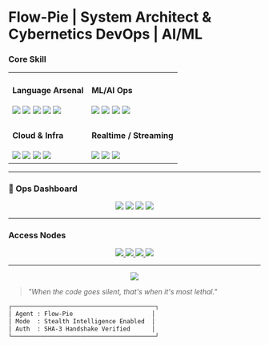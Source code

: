 # Flow-Pie | System Architect & Cybernetics DevOps | AI/ML


### Core Skill

<table>
<tr>
<td>
<h4> Language Arsenal</h4>
<img src="https://img.shields.io/badge/C-262626?style=for-the-badge&logo=c&logoColor=white"/>
<img src="https://img.shields.io/badge/C%23-68217A?style=for-the-badge&logo=c-sharp&logoColor=white"/>
<img src="https://img.shields.io/badge/Java-ED8B00?style=for-the-badge&logo=openjdk&logoColor=white"/>
<img src="https://img.shields.io/badge/JavaScript-111?style=for-the-badge&logo=javascript&logoColor=F7DF1E"/>
<img src="https://img.shields.io/badge/Python-143?style=for-the-badge&logo=python&logoColor=white"/>
</td>
<td>
<h4> ML/AI Ops</h4>
<img src="https://img.shields.io/badge/TensorFlow-black?style=for-the-badge&logo=tensorflow&logoColor=FF6F00"/>
<img src="https://img.shields.io/badge/PyTorch-black?style=for-the-badge&logo=pytorch&logoColor=EE4C2C"/>
<img src="https://img.shields.io/badge/Keras-black?style=for-the-badge&logo=keras&logoColor=D00000"/>
<img src="https://img.shields.io/badge/ONNX-black?style=for-the-badge&logo=onnx&logoColor=005CED"/>
</td>
</tr>
<tr>
<td>
<h4> Cloud & Infra</h4>
<img src="https://img.shields.io/badge/AWS-black?style=for-the-badge&logo=amazonaws&logoColor=white"/>
<img src="https://img.shields.io/badge/Docker-222?style=for-the-badge&logo=docker&logoColor=2496ED"/>
<img src="https://img.shields.io/badge/Kubernetes-000?style=for-the-badge&logo=kubernetes&logoColor=326CE5"/>
<img src="https://img.shields.io/badge/Vercel-black?style=for-the-badge&logo=vercel&logoColor=white"/>
</td>
<td>
<h4> Realtime / Streaming</h4>
<img src="https://img.shields.io/badge/Kafka-black?style=for-the-badge&logo=apachekafka&logoColor=white"/>
<img src="https://img.shields.io/badge/Redis-black?style=for-the-badge&logo=redis&logoColor=DC382D"/>
<img src="https://img.shields.io/badge/WebSockets-000?style=for-the-badge&logo=websockets&logoColor=4FC08D"/>
</td>
</tr>
</table>

---

### 🧬 Ops Dashboard

<div align="center">
  <img src="https://github-readme-activity-graph.vercel.app/graph?username=flow-pie&theme=chartreuse-dark&hide_border=true&area=true"/>

  <img src="https://github-readme-stats.vercel.app/api?username=flow-pie&show_icons=true&theme=tokyonight&count_private=true&border_radius=12&hide_title=true"/>

  <img src="https://github-readme-stats.vercel.app/api/top-langs/?username=flow-pie&layout=compact&theme=tokyonight&border_radius=12"/>

  <img src="https://github-profile-trophy.vercel.app/?username=flow-pie&theme=dracula&no-bg=true&margin-w=10"/>
</div>

---

### Access Nodes

<div align="center">
<a href="https://linkedin.com/in/flow-pie">
  <img src="https://img.shields.io/badge/LinkedIn-darkblue?style=for-the-badge&logo=linkedin&logoColor=white"/>
</a>
<a href="https://leetcode.com/flow-pie">
  <img src="https://img.shields.io/badge/LeetCode-black?style=for-the-badge&logo=leetcode&logoColor=FFA116"/>
</a>
<a href="https://researchgate.net/profile/flow-pie">
  <img src="https://img.shields.io/badge/ResearchGate-black?style=for-the-badge&logo=researchgate&logoColor=00CCBB"/>
</a>
<a href="mailto:startabase@gmail.com">
  <img src="https://img.shields.io/badge/Encrypted%20Mail-black?style=for-the-badge&logo=protonmail&logoColor=white"/>
</a>
</div>

---

<div align="center">
  <img src="https://capsule-render.vercel.app/api?type=waving&color=0F0,00F,0FF&height=200&section=footer&text=Flow%20Pie%20Ops%20↯&fontColor=ffffff&fontSize=30&animation=twinkling"/>
</div>

> *"When the code goes silent, that's when it's most lethal."*

<!-- terminal stealth signature -->

```bash
┌────────────────────────────────────────┐
│ Agent : Flow-Pie                      │
│ Mode  : Stealth Intelligence Enabled  │
│ Auth  : SHA-3 Handshake Verified      │
└────────────────────────────────────────┘
```
